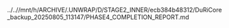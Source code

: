 ../..//mnt/h/ARCHIVE/.UNWRAP/D/STAGE2_INNER/ecb384b48312/DuRiCore_backup_20250805_113147/PHASE4_COMPLETION_REPORT.md
